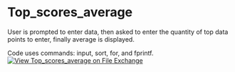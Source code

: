 # Top_scores_average
User is prompted to enter data, then asked to enter the quantity of top data points to enter, finally average is displayed.

Code uses commands: input, sort, for, and fprintf. 
[![View Top_scores_average on File Exchange](https://www.mathworks.com/matlabcentral/images/matlab-file-exchange.svg)](https://www.mathworks.com/matlabcentral/fileexchange/87934-top_scores_average)
